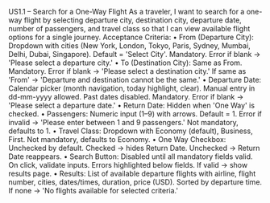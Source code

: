 US1.1 – Search for a One-Way Flight
As a traveler, I want to search for a one-way flight by selecting departure city, destination city,
departure date, number of passengers, and travel class so that I can view available flight options for
a single journey.
Acceptance Criteria:
• From (Departure City): Dropdown with cities (New York, London, Tokyo, Paris, Sydney,
Mumbai, Delhi, Dubai, Singapore). Default = 'Select City'. Mandatory. Error if blank →
'Please select a departure city.'
• To (Destination City): Same as From. Mandatory. Error if blank → 'Please select a
destination city.' If same as 'From' → 'Departure and destination cannot be the same.'
• Departure Date: Calendar picker (month navigation, today highlight, clear). Manual entry in
dd-mm-yyyy allowed. Past dates disabled. Mandatory. Error if blank → 'Please select a
departure date.'
• Return Date: Hidden when 'One Way' is checked.
• Passengers: Numeric input (1–9) with arrows. Default = 1. Error if invalid → 'Please enter
between 1 and 9 passengers.' Not mandatory, defaults to 1.
• Travel Class: Dropdown with Economy (default), Business, First. Not mandatory, defaults
to Economy.
• One Way Checkbox: Unchecked by default. Checked → hides Return Date. Unchecked →
Return Date reappears.
• Search Button: Disabled until all mandatory fields valid. On click, validate inputs. Errors
highlighted below fields. If valid → show results page.
• Results: List of available departure flights with airline, flight number, cities, dates/times,
duration, price (USD). Sorted by departure time. If none → 'No flights available for selected
criteria.'